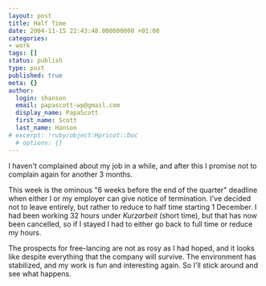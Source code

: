 ```yaml
---
layout: post
title: Half Time
date: 2004-11-15 22:43:48.000000000 +01:00
categories:
- work
tags: []
status: publish
type: post
published: true
meta: {}
author:
  login: shanson
  email: papascott-wp@gmail.com
  display_name: PapaScott
  first_name: Scott
  last_name: Hanson
# excerpt: !ruby/object:Hpricot::Doc
  # options: {}
---
```

<p>I haven't complained about my job in a while, and after this I promise not to complain again for another 3 months. </p>
<p>This week is the ominous "6 weeks before the end of the quarter" deadline when either I or my employer can give notice of termination. I've decided not to leave entirely, but rather to reduce to half time starting 1 December. I had been working 32 hours under <em>Kurzarbeit</em> (short time), but that has now been cancelled, so if I stayed I had to either go back to full time or reduce my hours.</p>
<p>The prospects for free-lancing are not as rosy as I had hoped, and it looks like despite everything that the company will survive. The environment has stabilized, and my work is fun and interesting again.  So I'll stick around and see what happens.</p>
